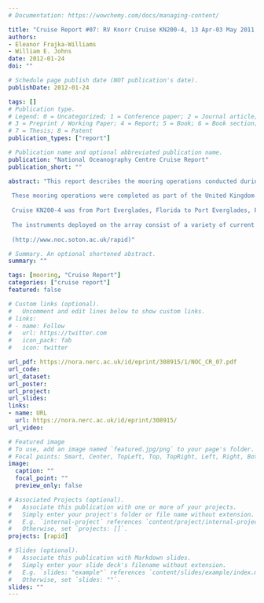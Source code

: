 ```yaml
---
# Documentation: https://wowchemy.com/docs/managing-content/

title: "Cruise Report #07: RV Knorr Cruise KN200-4, 13 Apr-03 May 2011. RAPID Mooring Cruise."
authors: 
- Eleanor Frajka-Williams
- William E. Johns
date: 2012-01-24
doi: ""

# Schedule page publish date (NOT publication's date).
publishDate: 2012-01-24

tags: []
# Publication type.
# Legend: 0 = Uncategorized; 1 = Conference paper; 2 = Journal article;
# 3 = Preprint / Working Paper; 4 = Report; 5 = Book; 6 = Book section;
# 7 = Thesis; 8 = Patent
publication_types: ["report"]

# Publication name and optional abbreviated publication name.
publication: "National Oceanography Centre Cruise Report"
publication_short: ""

abstract: "This report describes the mooring operations conducted during RV Knorr cruise KN200-4 between 13 April and 3 May 2011.
 
 These mooring operations were completed as part of the United Kingdom Natural Environment Research Council (NERC) funded RAPID-WATCH Programme to monitor the Atlantic Meridional Overturning Circulation (MOC) at 26.5°N. The primary purpose on this cruise for the UK team was to service the RAPID Western Boundary moorings while the US teams worked on the Western Boundary Time Series project and the RAPID-MOCHA Western Boundary moorings.
 
 Cruise KN200-4 was from Port Everglades, Florida to Port Everglades, Florida and covered the Western Boundary moorings deployed on RB0901 and OC459. This cruise was the ninth annual refurbishment of the Western Boundary section of an array of moorings deployed across the Atlantic in order to continuously observe the MOC. This array will be further refined and refurbished during subsequent years.
 
 The instruments deployed on the array consist of a variety of current meters, bottom pressure recorders, and CTD loggers, which, combined with time series measurements of the Florida Straits Current and wind stress estimates, will be used to determine the strength and structure of the MOC at 26.5°N.
 
 (http://www.noc.soton.ac.uk/rapid)"

# Summary. An optional shortened abstract.
summary: ""

tags: [mooring, "Cruise Report"]
categories: ["cruise report"]
featured: false

# Custom links (optional).
#   Uncomment and edit lines below to show custom links.
# links:
# - name: Follow
#   url: https://twitter.com
#   icon_pack: fab
#   icon: twitter

url_pdf: https://nora.nerc.ac.uk/id/eprint/308915/1/NOC_CR_07.pdf
url_code:
url_dataset: 
url_poster:
url_project:
url_slides:
links:
- name: URL
  url: https://nora.nerc.ac.uk/id/eprint/308915/
url_video:

# Featured image
# To use, add an image named `featured.jpg/png` to your page's folder. 
# Focal points: Smart, Center, TopLeft, Top, TopRight, Left, Right, BottomLeft, Bottom, BottomRight.
image:
  caption: ""
  focal_point: ""
  preview_only: false

# Associated Projects (optional).
#   Associate this publication with one or more of your projects.
#   Simply enter your project's folder or file name without extension.
#   E.g. `internal-project` references `content/project/internal-project/index.md`.
#   Otherwise, set `projects: []`.
projects: [rapid]

# Slides (optional).
#   Associate this publication with Markdown slides.
#   Simply enter your slide deck's filename without extension.
#   E.g. `slides: "example"` references `content/slides/example/index.md`.
#   Otherwise, set `slides: ""`.
slides: ""
---
```

